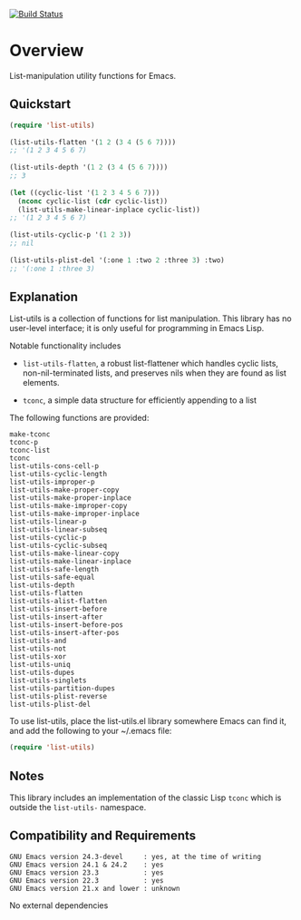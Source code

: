 [![Build Status](https://secure.travis-ci.org/rolandwalker/list-utils.png?branch=master)](http://travis-ci.org/rolandwalker/list-utils)

Overview
========

List-manipulation utility functions for Emacs.

Quickstart
----------

```lisp
(require 'list-utils)
 
(list-utils-flatten '(1 2 (3 4 (5 6 7))))
;; '(1 2 3 4 5 6 7)
 
(list-utils-depth '(1 2 (3 4 (5 6 7))))
;; 3
 
(let ((cyclic-list '(1 2 3 4 5 6 7)))
  (nconc cyclic-list (cdr cyclic-list))
  (list-utils-make-linear-inplace cyclic-list))
;; '(1 2 3 4 5 6 7)
 
(list-utils-cyclic-p '(1 2 3))
;; nil
 
(list-utils-plist-del '(:one 1 :two 2 :three 3) :two)
;; '(:one 1 :three 3)
```

Explanation
-----------

List-utils is a collection of functions for list manipulation.
This library has no user-level interface; it is only useful
for programming in Emacs Lisp.

Notable functionality includes

* `list-utils-flatten`, a robust list-flattener which handles
   cyclic lists, non-nil-terminated lists, and preserves nils
   when they are found as list elements.

* `tconc`, a simple data structure for efficiently appending
   to a list

The following functions are provided:

	make-tconc
	tconc-p
	tconc-list
	tconc
	list-utils-cons-cell-p
	list-utils-cyclic-length
	list-utils-improper-p
	list-utils-make-proper-copy
	list-utils-make-proper-inplace
	list-utils-make-improper-copy
	list-utils-make-improper-inplace
	list-utils-linear-p
	list-utils-linear-subseq
	list-utils-cyclic-p
	list-utils-cyclic-subseq
	list-utils-make-linear-copy
	list-utils-make-linear-inplace
	list-utils-safe-length
	list-utils-safe-equal
	list-utils-depth
	list-utils-flatten
	list-utils-alist-flatten
	list-utils-insert-before
	list-utils-insert-after
	list-utils-insert-before-pos
	list-utils-insert-after-pos
	list-utils-and
	list-utils-not
	list-utils-xor
	list-utils-uniq
	list-utils-dupes
	list-utils-singlets
	list-utils-partition-dupes
	list-utils-plist-reverse
	list-utils-plist-del

To use list-utils, place the list-utils.el library somewhere
Emacs can find it, and add the following to your ~/.emacs file:

```lisp
(require 'list-utils)
```

Notes
-----

This library includes an implementation of the classic Lisp
`tconc` which is outside the `list-utils-` namespace.

Compatibility and Requirements
------------------------------

	GNU Emacs version 24.3-devel     : yes, at the time of writing
	GNU Emacs version 24.1 & 24.2    : yes
	GNU Emacs version 23.3           : yes
	GNU Emacs version 22.3           : yes
	GNU Emacs version 21.x and lower : unknown

No external dependencies
